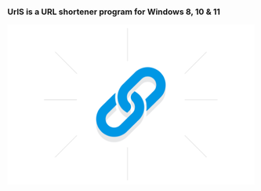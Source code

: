 ### UrlS is a URL shortener program for Windows 8, 10 & 11

![](https://github.com/nu11secur1ty/C/blob/master/UrlS/docs/url-shortener.png)
